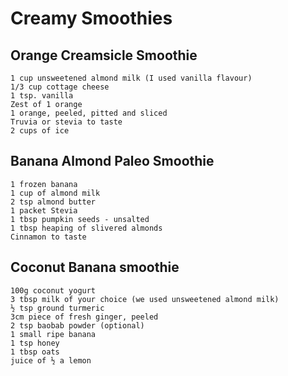 # Creamy Smoothies

## Orange Creamsicle Smoothie

```
1 cup unsweetened almond milk (I used vanilla flavour)
1/3 cup cottage cheese
1 tsp. vanilla
Zest of 1 orange
1 orange, peeled, pitted and sliced
Truvia or stevia to taste
2 cups of ice
```

## Banana Almond Paleo Smoothie

```
1 frozen banana
1 cup of almond milk
2 tsp almond butter
1 packet Stevia
1 tbsp pumpkin seeds - unsalted
1 tbsp heaping of slivered almonds
Cinnamon to taste
```

## Coconut Banana smoothie

```
100g coconut yogurt
3 tbsp milk of your choice (we used unsweetened almond milk)
½ tsp ground turmeric
3cm piece of fresh ginger, peeled
2 tsp baobab powder (optional)
1 small ripe banana
1 tsp honey
1 tbsp oats
juice of ½ a lemon
```
